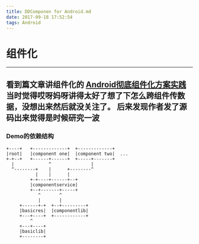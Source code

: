 ```yaml
---
title: DDComponen for Android.md
date: 2017-09-18 17:52:54
tags: Android
---
```


# 组件化

-------------
看到篇文章讲组件化的 [Android彻底组件化方案实践](http://www.jianshu.com/p/1b1d77f58e84)
当时觉得哎呀妈呀讲得太好了想了下怎么跨组件传数据，没想出来然后就没关注了。
后来发现作者发了源码出来觉得是时候研究一波
-------------

### Demo的依赖结构

```
+----+   +-------------+  +-------------+
|root|   |component one|  |component two|  ...
+-+--+   +------+------+  +-----+-------+
  |             ^               |
  ^--------+    |      +--------^
           |    |      |
         +-+----+------+--+
         |componentservice|
         +--+-------+-----+
            ^       ^
            |       |
     +------+-+  +--+---------+
     |basicres|  |componentlib|
     +---+----+  +------------+
         ^
     +---+----+
     |basiclib|
     +--------+
```
